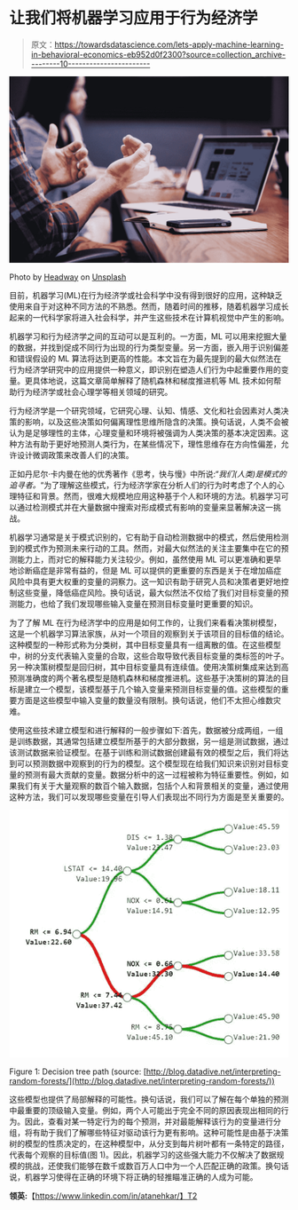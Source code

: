 # 让我们将机器学习应用于行为经济学

> 原文：<https://towardsdatascience.com/lets-apply-machine-learning-in-behavioral-economics-eb952d0f2300?source=collection_archive---------10----------------------->

![](img/d18085375584e6c7b5ec8c7a43e67ccb.png)

Photo by [Headway](https://unsplash.com/@headwayio?utm_source=medium&utm_medium=referral) on [Unsplash](https://unsplash.com?utm_source=medium&utm_medium=referral)

目前，机器学习(ML)在行为经济学或社会科学中没有得到很好的应用，这种缺乏使用来自于对这种不同方法的不熟悉。然而，随着时间的推移，随着机器学习成长起来的一代科学家将进入社会科学，并产生这些技术在计算机视觉中产生的影响。

机器学习和行为经济学之间的互动可以是互利的。一方面，ML 可以用来挖掘大量的数据，并找到促成不同行为出现的行为类型变量。另一方面，嵌入用于识别偏差和错误假设的 ML 算法将达到更高的性能。本文旨在为最先提到的最大似然法在行为经济学研究中的应用提供一种意义，即识别在塑造人们行为中起重要作用的变量。更具体地说，这篇文章简单解释了随机森林和梯度推进机等 ML 技术如何帮助行为经济学或社会心理学等相关领域的研究。

行为经济学是一个研究领域，它研究心理、认知、情感、文化和社会因素对人类决策的影响，以及这些决策如何偏离理性思维所隐含的决策。换句话说，人类不会被认为是足够理性的主体，心理变量和环境将被强调为人类决策的基本决定因素。这种方法有助于更好地预测人类行为，在某些情况下，理性思维存在方向性偏差，允许设计微调政策来改善人们的决策。

正如丹尼尔·卡内曼在他的优秀著作《思考，快与慢》中所说:“*我们(人类)是模式的追寻者。*“为了理解这些模式，行为经济学家在分析人们的行为时考虑了个人的心理特征和背景。然而，很难大规模地应用这种基于个人和环境的方法。机器学习可以通过检测模式并在大量数据中搜索对形成模式有影响的变量来显著解决这一挑战。

机器学习通常是关于模式识别的，它有助于自动检测数据中的模式，然后使用检测到的模式作为预测未来行动的工具。然而，对最大似然法的关注主要集中在它的预测能力上，而对它的解释能力关注较少。例如，虽然使用 ML 可以更准确和更早地诊断癌症是非常有益的，但是 ML 可以提供的更重要的东西是关于在增加癌症风险中具有更大权重的变量的洞察力。这一知识有助于研究人员和决策者更好地控制这些变量，降低癌症风险。换句话说，最大似然法不仅给了我们对目标变量的预测能力，也给了我们发现哪些输入变量在预测目标变量时更重要的知识。

为了了解 ML 在行为经济学中的应用是如何工作的，让我们来看看决策树模型，这是一个机器学习算法家族，从对一个项目的观察到关于该项目的目标值的结论。这种模型的一种形式称为分类树，其中目标变量具有一组离散的值。在这些模型中，树的分支代表输入变量的合取，这些合取导致代表目标变量的类标签的叶子。另一种决策树模型是回归树，其中目标变量具有连续值。使用决策树集成来达到高预测准确度的两个著名模型是随机森林和梯度推进机。这些基于决策树的算法的目标是建立一个模型，该模型基于几个输入变量来预测目标变量的值。这些模型的重要方面是这些模型中输入变量的数量没有限制。换句话说，他们不太担心维数灾难。

使用这些技术建立模型和进行解释的一般步骤如下:首先，数据被分成两组，一组是训练数据，其通常包括建立模型所基于的大部分数据，另一组是测试数据，通过该测试数据来验证模型。在基于训练和测试数据创建最有效的模型之后，我们将达到可以预测数据中观察到的行为的模型。这个模型现在给我们知识来识别对目标变量的预测有最大贡献的变量。数据分析中的这一过程被称为特征重要性。例如，如果我们有关于大量观察的数百个输入数据，包括个人和背景相关的变量，通过使用这种方法，我们可以发现哪些变量在引导人们表现出不同行为方面是至关重要的。

![](img/3e4c8c482a5799cad0b5a905996d09f6.png)

Figure 1: Decision tree path (source: [http://blog.datadive.net/interpreting-random-forests/](http://blog.datadive.net/interpreting-random-forests/))

这些模型也提供了局部解释的可能性。换句话说，我们可以了解在每个单独的预测中最重要的顶级输入变量。例如，两个人可能出于完全不同的原因表现出相同的行为。因此，查看对某一特定行为的每个预测，并对最能解释该行为的变量进行分组，将有助于我们了解哪些特征对驱动该行为更有影响。这种可能性是由基于决策树的模型的性质决定的，在这种模型中，从分支到每片树叶都有一条特定的路径，代表每个观察的目标值(图 1)。因此，机器学习的这些强大能力不仅解决了数据规模的挑战，还使我们能够在数千或数百万人口中为一个人匹配正确的政策。换句话说，机器学习使得在正确的环境下将正确的轻推瞄准正确的人成为可能。

**领英:**【https://www.linkedin.com/in/atanehkar/】T2